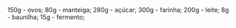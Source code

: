 150g - ovos;
80g - manteiga;
280g - açúcar;
300g - farinha;
200g - leite;
8g - baunilha;
15g - fermento;